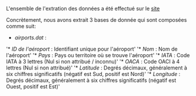 
L'ensemble de l'extration des données a été effectué sur le [site](https://openflights.org/data.html)

Concrètement, nous avons extrait 3 bases de donnée qui sont composées  comme suit:

* _airports.dat_ :

'* _ID_ _de_ _l'aéroport_ : Identifiant unique pour l'aéroport'
'* _Nom_ : Nom de l'aéroport'
'* _Pays_ : Pays ou territoire où se trouve l'aéroport'
'* _IATA_ : Code IATA à 3 lettres (Nul si non attribué / inconnu)'
'* _OACA_ : Code OACI à 4 lettres (Nul si non attribué)'
'* _Latitude_ : Degrés décimaux, généralement à six chiffres significatifs (négatif est Sud, positif est Nord)'
'* _Longitude_ : Degrés décimaux, généralement à six chiffres significatifs (négatif est Ouest, positif est Est)'


